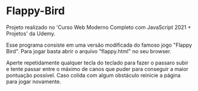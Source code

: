 # Flappy-Bird

Projeto realizado no 'Curso Web Moderno Completo com JavaScript 2021 + Projetos' da Udemy.

Esse programa consiste em uma versão modificada do famoso jogo "Flappy Bird".
Para jogar basta abrir o arquivo "flappy.html" no seu browser.

Aperte repetidamente qualquer tecla do teclado para fazer o passaro subir e tente passar entre o máximo de canos que puder para conseguir a maior pontuação possível.
Caso colida com algum obstáculo reinicie a página para jogar novamente.
